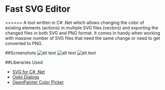 # Fast SVG Editor
======
A tool written in C# .Net which allows changing the color of existing elements (actions) in multiple SVG files (vectors) and exporting the changed files in both SVG and PNG format.
It comes in handy when working with massive number of SVG files that need the same change or need to get converted to PNG.

##Screenshots
![alt text](https://github.com/morbidgames/fast-svg-editor/blob/master/screenshots/sc1.jpg "Fast SVG Editor")
![alt text](https://github.com/morbidgames/fast-svg-editor/blob/master/screenshots/sc2.jpg "Fast SVG Editor")
![alt text](https://github.com/morbidgames/fast-svg-editor/blob/master/screenshots/sc3.jpg "Fast SVG Editor")

##Liberaries Used
* [SVG for C# .Net](https://github.com/vvvv/SVG)
* [Ookii Dialogs](http://www.ookii.org/Software/Dialogs/)
* [OpenPainter Color Picker](https://pscolorpicker.codeplex.com/)
